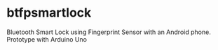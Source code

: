 # btfpsmartlock
Bluetooth Smart Lock using Fingerprint Sensor with an Android phone. Prototype with Arduino Uno
